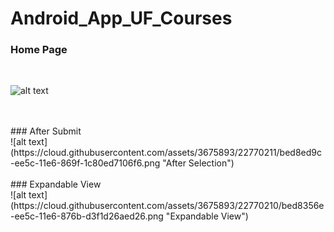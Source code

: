 # Android_App_UF_Courses


### Home Page 
<br>

![alt text](https://cloud.githubusercontent.com/assets/3675893/22770152/385a4c66-ee5c-11e6-9309-30a583b9f88a.png)

<br>
<br>
### After Submit 

<br>
![alt text](https://cloud.githubusercontent.com/assets/3675893/22770211/bed8ed9c-ee5c-11e6-869f-1c80ed7106f6.png "After Selection")    

<br>
<br>
### Expandable View

<br>
![alt text](https://cloud.githubusercontent.com/assets/3675893/22770210/bed8356e-ee5c-11e6-876b-d3f1d26aed26.png "Expandable View")
